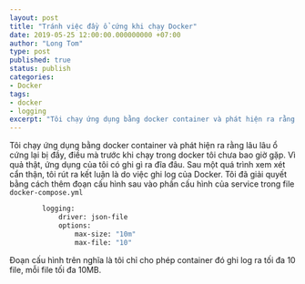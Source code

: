 ```yaml
---
layout: post
title: "Tránh việc đầy ổ cứng khi chạy Docker"
date: 2019-05-25 12:00:00.000000000 +07:00
author: "Long Tom"
type: post
published: true
status: publish
categories: 
- Docker
tags:
- docker
- logging
excerpt: "Tôi chạy ứng dụng bằng docker container và phát hiện ra rằng lâu lâu ổ cứng lại bị đầy, điều mà trước khi chạy trong docker tôi chưa bao giờ gặp. Vì quả thật, ứng dụng của tôi có ghi gì ra đĩa đâu"
---
```


Tôi chạy ứng dụng bằng docker container và phát hiện ra rằng lâu lâu ổ cứng lại bị đầy, điều mà trước khi chạy trong docker tôi chưa bao giờ gặp. Vì quả thật, ứng dụng của tôi có ghi gì ra đĩa đâu. Sau một quá trình xem xét cẩn thận, tôi rút ra kết luận là do việc ghi log của Docker. Tôi đã giải quyết bằng cách thêm đoạn cấu hình sau vào phần cấu hình của service trong file ```docker-compose.yml```

```bash
        logging:
            driver: json-file
            options:
                max-size: "10m"
                max-file: "10"
```

Đoạn cấu hình trên nghĩa là tôi chỉ cho phép container đó ghi log ra tối đa 10 file, mỗi file tối đa 10MB.
